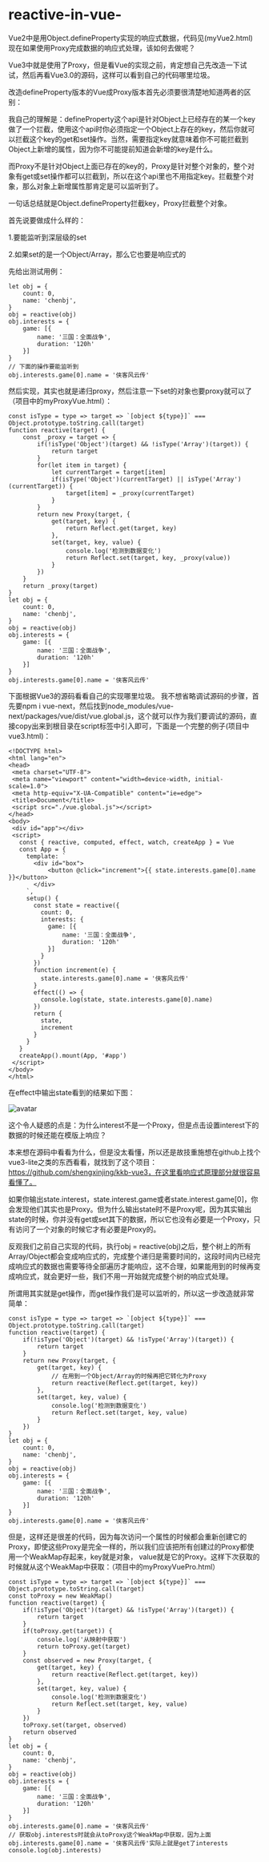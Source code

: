 # reactive-in-vue-
Vue2中是用Object.defineProperty实现的响应式数据，代码见(myVue2.html)
现在如果使用Proxy完成数据的响应式处理，该如何去做呢？  

Vue3中就是使用了Proxy，但是看Vue的实现之前，肯定想自己先改造一下试试，然后再看Vue3.0的源码，这样可以看到自己的代码哪里垃圾。  

改造defineProperty版本的Vue成Proxy版本首先必须要很清楚地知道两者的区别：  

我自己的理解是：defineProperty这个api是针对Object上已经存在的某一个key做了一个拦截，使用这个api时你必须指定一个Object上存在的key，然后你就可以拦截这个key的get和set操作。当然，需要指定key就意味着你不可能拦截到Object上新增的属性，因为你不可能提前知道会新增的key是什么。  

而Proxy不是针对Object上面已存在的key的，Proxy是针对整个对象的，整个对象有get或set操作都可以拦截到，所以在这个api里也不用指定key。拦截整个对象，那么对象上新增属性那肯定是可以监听到了。  

一句话总结就是Object.defineProperty拦截key，Proxy拦截整个对象。  

首先说要做成什么样的：  

1.要能监听到深层级的set  

2.如果set的是一个Object/Array，那么它也要是响应式的  

先给出测试用例：  

```
let obj = {
    count: 0,
    name: 'chenbj',
}
obj = reactive(obj)
obj.interests = {
    game: [{
        name: '三国：全面战争',
        duration: '120h'
    }]
}
// 下面的操作要能监听到
obj.interests.game[0].name = '侠客风云传'
```

然后实现，其实也就是递归proxy，然后注意一下set的对象也要proxy就可以了（项目中的myProxyVue.html）：  
```
const isType = type => target => `[object ${type}]` === Object.prototype.toString.call(target)
function reactive(target) {
    const _proxy = target => {
        if(!isType('Object')(target) && !isType('Array')(target)) {
            return target
        }
        for(let item in target) {
            let currentTarget = target[item]
            if(isType('Object')(currentTarget) || isType('Array')(currentTarget)) {
                target[item] = _proxy(currentTarget)
            }
        }
        return new Proxy(target, {
            get(target, key) {
                return Reflect.get(target, key)
            },
            set(target, key, value) {
                console.log('检测到数据变化')
                return Reflect.set(target, key, _proxy(value))
            }
        })
    }
    return _proxy(target)
}
let obj = {
    count: 0,
    name: 'chenbj',
}
obj = reactive(obj)
obj.interests = {
    game: [{
        name: '三国：全面战争',
        duration: '120h'
    }]
}
obj.interests.game[0].name = '侠客风云传'
```
下面根据Vue3的源码看看自己的实现哪里垃圾。
我不想省略调试源码的步骤，首先要npm i  vue-next，然后找到node_modules/vue-next/packages/vue/dist/vue.global.js，这个就可以作为我们要调试的源码，直接copy出来到根目录在script标签中引入即可，下面是一个完整的例子(项目中vue3.html)：
 ```
 <!DOCTYPE html>
<html lang="en">
<head>
  <meta charset="UTF-8">
  <meta name="viewport" content="width=device-width, initial-scale=1.0">
  <meta http-equiv="X-UA-Compatible" content="ie=edge">
  <title>Document</title>
  <script src="./vue.global.js"></script>
</head>
<body>
  <div id="app"></div>
  <script>
    const { reactive, computed, effect, watch, createApp } = Vue
    const App = {
      template: `
        <div id="box">
            <button @click="increment">{{ state.interests.game[0].name }}</button>
        </div> 
      `,
      setup() {
        const state = reactive({
          count: 0,
          interests: {
            game: [{
                name: '三国：全面战争',
                duration: '120h'
            }]
          }
        })
        function increment(e) {
          state.interests.game[0].name = '侠客风云传'
        }
        effect(() => {
          console.log(state, state.interests.game[0].name)
        })
        return {
          state,
          increment
        }
      }
    }
    createApp().mount(App, '#app')
  </script>
</body>
</html>
 ``` 
在effect中输出state看到的结果如下图：  

![avatar](./state.png)  

这个令人疑惑的点是：为什么interest不是一个Proxy，但是点击设置interest下的数据的时候还能在模版上响应？  

本来想在源码中看看为什么，但是没太看懂，所以还是故技重施想在github上找个vue3-lite之类的东西看看，就找到了这个项目：https://github.com/shengxinjing/kkb-vue3，在这里看响应式原理部分就很容易看懂了。  

如果你输出state.interest，state.interest.game或者state.interest.game[0]，你会发现他们其实也是Proxy。但为什么输出state时不是Proxy呢，因为其实输出state的时候，你并没有get或set其下的数据，所以它也没有必要是一个Proxy，只有访问了一个对象的时候它才有必要是Proxy的。  

反观我们之前自己实现的代码，执行obj = reactive(obj)之后，整个树上的所有Array/Object都会变成响应式的，完成整个递归是需要时间的，这段时间内已经完成响应式的数据也需要等待全部遍历才能响应，这不合理，如果能用到的时候再变成响应式，就会更好一些，我们不用一开始就完成整个树的响应式处理。  

所谓用其实就是get操作，而get操作我们是可以监听的，所以这一步改造就非常简单：  

```
const isType = type => target => `[object ${type}]` === Object.prototype.toString.call(target)
function reactive(target) {
    if(!isType('Object')(target) && !isType('Array')(target)) {
        return target
    }
    return new Proxy(target, {
        get(target, key) {
            // 在用到一个Object/Array的时候再把它转化为Proxy
            return reactive(Reflect.get(target, key))
        },
        set(target, key, value) {
            console.log('检测到数据变化')
            return Reflect.set(target, key, value)
        }
    })
}
let obj = {
    count: 0,
    name: 'chenbj',
}
obj = reactive(obj)
obj.interests = {
    game: [{
        name: '三国：全面战争',
        duration: '120h'
    }]
}
obj.interests.game[0].name = '侠客风云传'
```

但是，这样还是很差的代码，因为每次访问一个属性的时候都会重新创建它的Proxy，即使这些Proxy是完全一样的，所以我们应该把所有创建过的Proxy都使用一个WeakMap存起来，key就是对象， value就是它的Proxy。这样下次获取的时候就从这个WeakMap中获取：（项目中的myProxyVuePro.html）  
```
const isType = type => target => `[object ${type}]` === Object.prototype.toString.call(target)
const toProxy = new WeakMap()
function reactive(target) {
    if(!isType('Object')(target) && !isType('Array')(target)) {
        return target
    }
    if(toProxy.get(target)) {
        console.log('从映射中获取')
        return toProxy.get(target)
    }
    const observed = new Proxy(target, {
        get(target, key) {
            return reactive(Reflect.get(target, key))
        },
        set(target, key, value) {
            console.log('检测到数据变化')
            return Reflect.set(target, key, value)
        }
    })
    toProxy.set(target, observed)
    return observed
}
let obj = {
    count: 0,
    name: 'chenbj',
}
obj = reactive(obj)
obj.interests = {
    game: [{
        name: '三国：全面战争',
        duration: '120h'
    }]
}
obj.interests.game[0].name = '侠客风云传'
// 获取obj.interests时就会从toProxy这个WeakMap中获取，因为上面obj.interests.game[0].name = '侠客风云传'实际上就是get了interests
console.log(obj.interests)
```